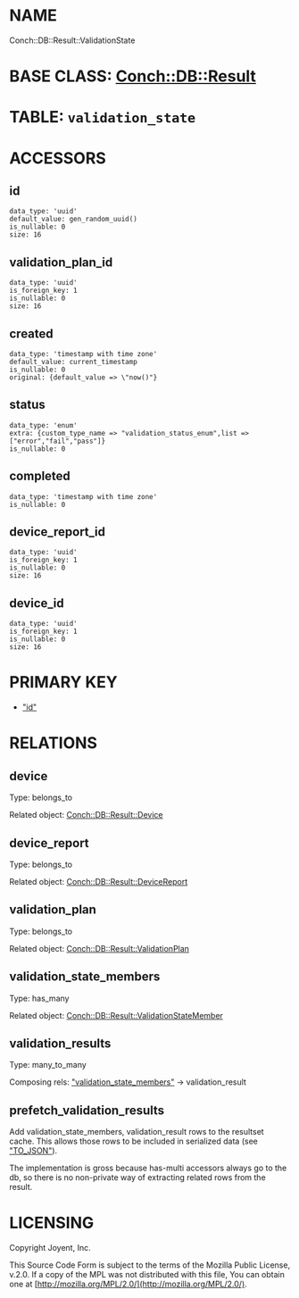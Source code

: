# NAME

Conch::DB::Result::ValidationState

# BASE CLASS: [Conch::DB::Result](../modules/Conch::DB::Result)

# TABLE: `validation_state`

# ACCESSORS

## id

```
data_type: 'uuid'
default_value: gen_random_uuid()
is_nullable: 0
size: 16
```

## validation\_plan\_id

```
data_type: 'uuid'
is_foreign_key: 1
is_nullable: 0
size: 16
```

## created

```
data_type: 'timestamp with time zone'
default_value: current_timestamp
is_nullable: 0
original: {default_value => \"now()"}
```

## status

```
data_type: 'enum'
extra: {custom_type_name => "validation_status_enum",list => ["error","fail","pass"]}
is_nullable: 0
```

## completed

```
data_type: 'timestamp with time zone'
is_nullable: 0
```

## device\_report\_id

```
data_type: 'uuid'
is_foreign_key: 1
is_nullable: 0
size: 16
```

## device\_id

```
data_type: 'uuid'
is_foreign_key: 1
is_nullable: 0
size: 16
```

# PRIMARY KEY

- ["id"](#id)

# RELATIONS

## device

Type: belongs\_to

Related object: [Conch::DB::Result::Device](../modules/Conch::DB::Result::Device)

## device\_report

Type: belongs\_to

Related object: [Conch::DB::Result::DeviceReport](../modules/Conch::DB::Result::DeviceReport)

## validation\_plan

Type: belongs\_to

Related object: [Conch::DB::Result::ValidationPlan](../modules/Conch::DB::Result::ValidationPlan)

## validation\_state\_members

Type: has\_many

Related object: [Conch::DB::Result::ValidationStateMember](../modules/Conch::DB::Result::ValidationStateMember)

## validation\_results

Type: many\_to\_many

Composing rels: ["validation\_state\_members"](#validation_state_members) -> validation\_result

## prefetch\_validation\_results

Add validation\_state\_members, validation\_result rows to the resultset cache. This allows those
rows to be included in serialized data (see ["TO\_JSON"](#to_json)).

The implementation is gross because has-multi accessors always go to the db, so there is no
non-private way of extracting related rows from the result.

# LICENSING

Copyright Joyent, Inc.

This Source Code Form is subject to the terms of the Mozilla Public License,
v.2.0. If a copy of the MPL was not distributed with this file, You can obtain
one at [http://mozilla.org/MPL/2.0/](http://mozilla.org/MPL/2.0/).

